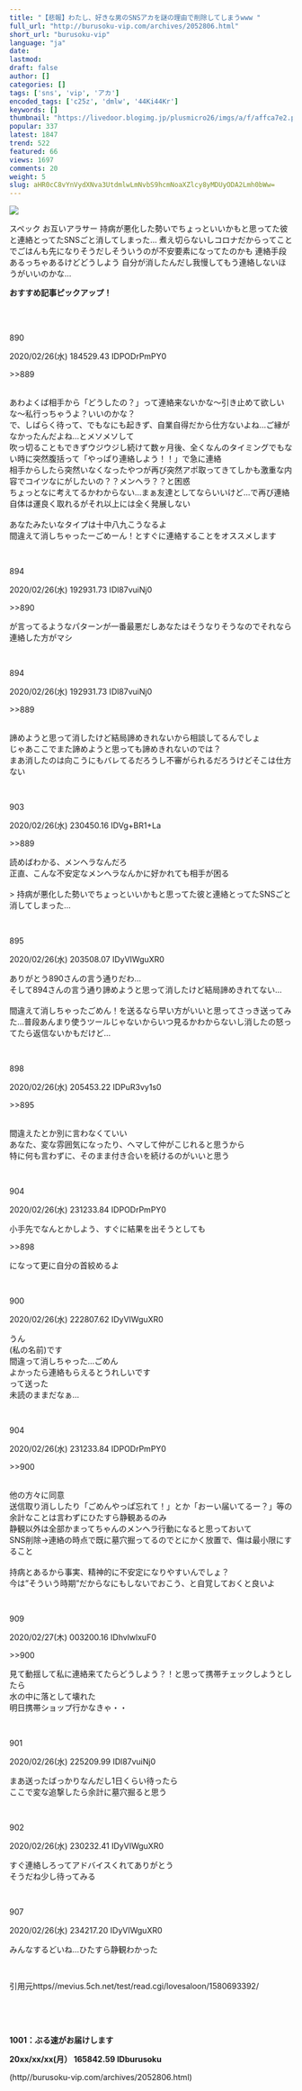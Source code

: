 ```yaml
---
title: "【悲報】わたし、好きな男のSNSアカを謎の理由で削除してしまうwww "
full_url: "http://burusoku-vip.com/archives/2052806.html"
short_url: "burusoku-vip"
language: "ja"
date: 
lastmod: 
draft: false
author: []
categories: []
tags: ['sns', 'vip', 'アカ']
encoded_tags: ['c25z', 'dmlw', '44Ki44Kr']
keywords: []
thumbnail: "https://livedoor.blogimg.jp/plusmicro26/imgs/a/f/affca7e2.png"
popular: 337
latest: 1847
trend: 522
featured: 66
views: 1697
comments: 20
weight: 5
slug: aHR0cC8vYnVydXNva3UtdmlwLmNvbS9hcmNoaXZlcy8yMDUyODA2Lmh0bWw=
---
```


![](https://livedoor.blogimg.jp/plusmicro26/imgs/a/f/affca7e2.png)

<div><p>スペック お互いアラサー 持病が悪化した勢いでちょっといいかもと思ってた彼と連絡とってたSNSごと消してしまった… 煮え切らないしコロナだからってことでごはんも先になりそうだしそういうのが不安要素になってたのかも 連絡手段あるっちゃあるけどどうしよう 自分が消したんだし我慢してもう連絡しないほうがいいのかな…</p><p><b>おすすめ記事ピックアップ！</b></p> <p class='g-ad1'> </p> <p class='g-ad2'> </p> <p></p><br> <br><p>890 <p> 2020/02/26(水) 184529.43 IDPODrPmPY0</p></p><p> <p class='anchor'>>>889</p> <br> あわよくば相手から「どうしたの？」って連絡来ないかな〜引き止めて欲しいな〜私行っちゃうよ？いいのかな？ <br> で、しばらく待って、でもなにも起きず、自業自得だから仕方ないよね…ご縁がなかったんだよね…とメソメソして <br> 吹っ切ることもできずウジウジし続けて数ヶ月後、全くなんのタイミングでもない時に突然腹括って「やっぱり連絡しよう！！」で急に連絡 <br> 相手からしたら突然いなくなったやつが再び突然アポ取ってきてしかも激重な内容でコイツなにがしたいの？？メンヘラ？？と困惑 <br> ちょっとなに考えてるかわからない…まぁ友達としてならいいけど…で再び連絡自体は運良く取れるがそれ以上には全く発展しない <br> <br> あなたみたいなタイプは十中八九こうなるよ <br> 間違えて消しちゃったーごめーん！とすぐに連絡することをオススメします </p><br> <p>894 <p> 2020/02/26(水) 192931.73 IDl87vuiNj0</p></p><p><p class='anchor'>>>890</p>が言ってるようなパターンが一番最悪だしあなたはそうなりそうなのでそれなら連絡した方がマシ</p><br> <p>894 <p> 2020/02/26(水) 192931.73 IDl87vuiNj0</p></p><p><p class='anchor'>>>889</p> <br> 諦めようと思って消したけど結局諦めきれないから相談してるんでしょ <br> じゃあここでまた諦めようと思っても諦めきれないのでは？ <br> まあ消したのは向こうにもバレてるだろうし不審がられるだろうけどそこは仕方ない</p><br> <p>903 <p> 2020/02/26(水) 230450.16 IDVg+BR1+La</p></p><p> <p class='anchor'>>>889</p>読めばわかる、メンヘラなんだろ <br> 正直、こんな不安定なメンヘラなんかに好かれても相手が困る <br> <br> > 持病が悪化した勢いでちょっといいかもと思ってた彼と連絡とってたSNSごと消してしまった… </p><br> <p>895 <p> 2020/02/26(水) 203508.07 IDyVIWguXR0</p></p><p> ありがとう890さんの言う通りだわ… <br> そして894さんの言う通り諦めようと思って消したけど結局諦めきれてない… <br> <br> 間違えて消しちゃったごめん！を送るなら早い方がいいと思ってさっき送ってみた…普段あんまり使うツールじゃないからいつ見るかわからないし消したの怒ってたら返信ないかもだけど… </p><br> <p>898 <p> 2020/02/26(水) 205453.22 IDPuR3vy1s0</p></p><p> <p class='anchor'>>>895</p> <br> 間違えたとか別に言わなくていい <br> あなた、変な雰囲気になったり、ヘマして仲がこじれると思うから <br> 特に何も言わずに、そのまま付き合いを続けるのがいいと思う </p><br> <p>904 <p> 2020/02/26(水) 231233.84 IDPODrPmPY0</p></p><p>小手先でなんとかしよう、すぐに結果を出そうとしても<p class='anchor'>>>898</p>になって更に自分の首絞めるよ</p><br> <p>900 <p> 2020/02/26(水) 222807.62 IDyVIWguXR0</p></p><p> うん <br> (私の名前)です <br> 間違って消しちゃった…ごめん<br> よかったら連絡もらえるとうれしいです <br> って送った <br> 未読のままだなぁ… </p><br> <p>904 <p> 2020/02/26(水) 231233.84 IDPODrPmPY0</p></p><p><p class='anchor'>>>900</p> <br> 他の方々に同意 <br> 送信取り消ししたり「ごめんやっぱ忘れて！」とか「おーい届いてるー？」等の余計なことは言わずにひたすら静観あるのみ <br> 静観以外は全部かまってちゃんのメンヘラ行動になると思っておいて <br> SNS削除→連絡の時点で既に墓穴掘ってるのでとにかく放置で、傷は最小限にすること <br> <br> 持病とあるから事実、精神的に不安定になりやすいんでしょ？ <br> 今は”そういう時期”だからなにもしないでおこう、と自覚しておくと良いよ</p><br> <p>909 <p> 2020/02/27(木) 003200.16 IDhvlwlxuF0</p></p><p> <p class='anchor'>>>900</p>見て動揺して私に連絡来てたらどうしよう？！と思って携帯チェックしようとしたら <br> 水の中に落として壊れた <br> 明日携帯ショップ行かなきゃ・・ </p><br> <p>901 <p> 2020/02/26(水) 225209.99 IDl87vuiNj0</p></p><p> まあ送ったばっかりなんだし1日くらい待ったら <br> ここで変な追撃したら余計に墓穴掘ると思う </p><br> <p>902 <p> 2020/02/26(水) 230232.41 IDyVIWguXR0</p></p><p> すぐ連絡しろってアドバイスくれてありがとう <br> そうだね少し待ってみる </p><br> <p>907 <p> 2020/02/26(水) 234217.20 IDyVIWguXR0</p></p><p> みんなするどいね…ひたすら静観わかった </p><br> <p>引用元https//mevius.5ch.net/test/read.cgi/lovesaloon/1580693392/</p> <br> <p id='csw_block'></p> <p id='divSP1'> </p> <br><p><b>1001：ぶる速がお届けします <p> 20xx/xx/xx(月） 165842.59 IDburusoku</p></b></p> <p class='g-ad1'> </p> <p class='g-ad2'> </p> <p id='divSP'> </p> </div>

(http//burusoku-vip.com/archives/2052806.html)
